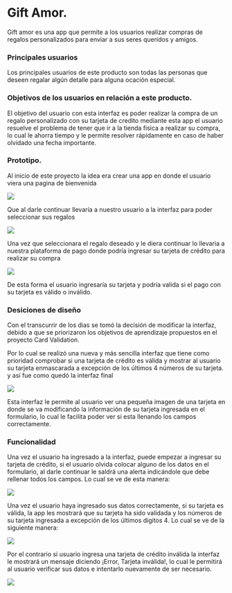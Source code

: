 # Gift Amor.

Gift amor es una app que permite a los usuarios realizar compras de regalos personalizados para enviar a sus seres queridos y amigos. 

### Principales usuarios
Los principales usuarios de este producto son todas las personas que deseen regalar algún detalle 
para alguna ocación especial.
### Objetivos de los usuarios en relación a este producto.

El objetivo del usuario con esta interfaz es poder realizar la compra de un regalo personalizado con su tarjeta de credito
mediante esta app el usuario resuelve el problema de tener que ir a la tienda fisica a realizar su compra, lo cual le ahorra 
tiempo y le permite resolver rápidamente en caso de haber olvidado una fecha importante. 

### Prototipo. 

Al inicio de este proyecto la idea era crear una app en donde el usuario viera una pagina de bienvenida 

<img src="./images/Bienvenido.png">

Que al darle continuar llevaría a nuestro usuario a la interfaz para poder seleccionar sus regalos

<img src="./images/SeleccionarCompra.png">

Una vez que seleccionara el regalo deseado y le diera continuar lo llevaria a nuestra plataforma de pago
donde podría ingresar su tarjeta de crédito para realizar su compra

<img src="./images/PlataformadePago.png">

De esta forma el usuario ingresaría su tarjeta y podría valida si el pago con su tarjeta es válido o inválido.

### Desiciones de diseño
Con el transcurrir de los dias se tomó la decisión de modificar la interfaz, debido a que se priorizaron los objetivos de aprendizaje propuestos 
en el proyecto Card Validation. 

Por lo cual se realizó una nueva y más sencilla interfaz que tiene como prioridad comprobar si una tarjeta de crédito es válida y mostrar al usuario
su tarjeta enmascarada a excepción de los últimos 4 números de su tarjeta. y así fue como quedó la interfaz final

 <img src="./images/interfaz.png">
 
 Esta interfaz le permite al usuario ver una pequeña imagen de una tarjeta en donde se va modificando la información de su tarjeta ingresada en el 
 formulario, lo cual le facilita poder ver si esta llenando los campos correctamente. 
 
 ### Funcionalidad 
 
 Una vez el usuario ha ingresado a la interfaz, puede empezar a ingresar su tarjeta de crédito, si el usuario olvida colocar alguno de los datos 
 en el formulario, al darle continuar le saldrá una alerta indicándole que debe rellenar todos los campos. 
 Lo cual se ve de esta manera: 
 
  <img src="./images/alertCampoVacio.png">
  
  Una vez el usuario haya ingresado sus datos correctamente, si su tarjeta es válida, la app les mostrará que su tarjeta ha sido validada y 
  los números de su tarjeta ingresada a excepción de los últimos digitos 4. Lo cual se ve de la siguiente manera: 
  
  <img src="./images/tarjetaValida.png">
  
  
  Por el contrario si usuario ingresa una tarjeta de crédito inválida la interfaz le mostrará un mensaje diciendo ¡Error, Tarjeta inválida!, lo cual 
  le permitirá al usuario verificar sus datos e intentarlo nuevamente de ser necesario. 
  
   <img src="./images/tarjetainvalida.png">
 
 
 
 
